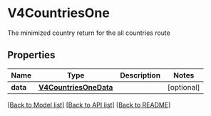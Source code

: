 # V4CountriesOne

The minimized country return for the all countries route
## Properties
Name | Type | Description | Notes
------------ | ------------- | ------------- | -------------
**data** | [**V4CountriesOneData**](V4CountriesOneData.md) |  | [optional] 

[[Back to Model list]](../README.md#documentation-for-models) [[Back to API list]](../README.md#documentation-for-api-endpoints) [[Back to README]](../README.md)


